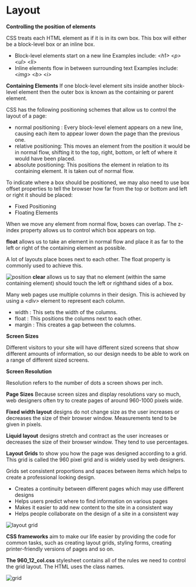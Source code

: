 # Layout

**Controlling the position of elements**

CSS treats each HTML element as if it is in its
own box. This box will either be a block-level
box or an inline box.

* Block-level elements
start on a new line
Examples include:
<*h1>* <*p>* <*ul>* <*li>*
* Inline elements
flow in between
surrounding text
Examples include:
<*img>* <*b>* <*i>*

**Containing Elements**
If one block-level element sits inside another
block-level element then the outer box is
known as the containing or parent element.

CSS has the following positioning schemes that allow us to control
the layout of a page: 
* normal positioning : Every block-level element
appears on a new line, causing
each item to appear lower down
the page than the previous one.
* relative positioning: This moves an element from the
position it would be in normal
flow, shifting it to the top, right,
bottom, or left of where it
would have been placed.
* absolute positioning: This positions the element
in relation to its containing
element. It is taken out of
normal flow.

To indicate where a box should be positioned, we may also need to use
box offset properties to tell the browser how far from the top or bottom
and left or right it should be placed:

* Fixed Positioning
* Floating Elements

When we move
any element from
normal flow, boxes
can overlap. The
z-index property
allows us to control
which box appears
on top.

**float**  allows us
to take an element in normal
flow and place it as far to the
left or right of the containing
element as possible.

A lot of layouts place boxes
next to each other. The float
property is commonly used to
achieve this.


![position](https://i.pinimg.com/736x/ab/36/1d/ab361d33a7fccd7f2958b3963ce1c302.jpg)
 **clear** allows us
to say that no element (within
the same containing element)
should touch the left or righthand
sides of a box.

Many web pages use multiple
columns in their design. This
is achieved by using a <*div>*
element to represent each
column.
* width : This sets the width of the
columns.
* float : This positions the columns next
to each other.
* margin : 
This creates a gap between the
columns.

**Screen Sizes**

Different visitors to your site will have different sized screens that show
different amounts of information, so our design needs to be able to
work on a range of different sized screens.

**Screen Resolution**

Resolution refers to the number of dots a screen shows per inch.

**Page Sizes**
Because screen sizes and display resolutions vary so much, web designers often try to create pages of around 960-1000 pixels wide.

**Fixed width layout**
designs do not
change size as the
user increases
or decreases
the size of their
browser window.
Measurements tend
to be given in pixels.

**Liquid layout** designs
stretch and contract
as the user increases
or decreases the
size of their browser
window. They tend to
use percentages.

**Layout Grids**
to show you how the
page was designed according to
a grid. This grid is called the 960
pixel grid and is widely used by
web designers.

Grids set consistent proportions
and spaces between items which
helps to create a professional
looking design.

* Creates a continuity between
different pages which may
use different designs
* Helps users predict where to
find information on various
pages
* Makes it easier to add new
content to the site in a
consistent way
* Helps people collaborate
on the design of a site in a
consistent way

![layout grid](https://miro.medium.com/max/1024/1*XCZZZmhQN4rHLw2dW14BZQ.png)

**CSS frameworks** aim to make our life easier by providing the code for
common tasks, such as creating layout grids, styling forms, creating
printer-friendly versions of pages and so on.

**The 960_12_col.css** stylesheet contains all of the rules we need to control the grid layout. The HTML uses the class names.

![grid](https://mac-cdn.softpedia.com/screenshots/960-grid-system-overlay-unofficial_1.jpg)